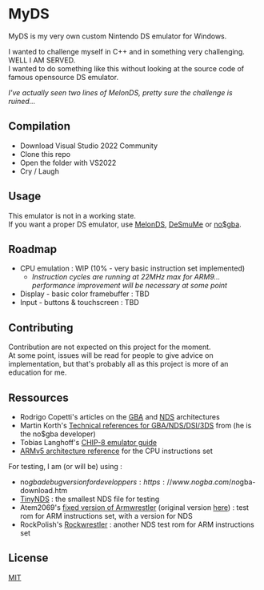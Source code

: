 # MyDS

MyDS is my very own custom Nintendo DS emulator for Windows.

I wanted to challenge myself in C++ and in something very challenging. WELL I AM SERVED.<br/>
I wanted to do something like this without looking at the source code of famous opensource DS emulator.

*I've actually seen two lines of MelonDS, pretty sure the challenge is ruined...*

## Compilation

- Download Visual Studio 2022 Community
- Clone this repo
- Open the folder with VS2022
- Cry / Laugh

## Usage

<!-- Please, don't use this...<br/> -->
This emulator is not in a working state.<br/>
If you want a proper DS emulator, use [MelonDS](https://github.com/melonDS-emu/melonDS), [DeSmuMe](https://github.com/TASEmulators/desmume) or [no$gba](https://www.nogba.com/).

## Roadmap

- CPU emulation : WIP (10% - very basic instruction set implemented)
  - *Instruction cycles are running at 22MHz max for ARM9... performance improvement will be necessary at some point*
- Display - basic color framebuffer : TBD
- Input - buttons & touchscreen : TBD

## Contributing

Contribution are not expected on this project for the moment.<br/>
At some point, issues will be read for people to give advice on implementation, but that's probably all as this project is more of an education for me.

## Ressources

- Rodrigo Copetti's articles on the [GBA](https://www.copetti.org/writings/consoles/game-boy-advance/) and [NDS](https://www.copetti.org/writings/consoles/nintendo-ds/) architectures
- Martin Korth's [Technical references for GBA/NDS/DSI/3DS](https://problemkaputt.de/gbatek.htm) from  (he is the no$gba developer)
- Tobias Langhoff's [CHIP-8 emulator guide](https://tobiasvl.github.io/blog/write-a-chip-8-emulator/)
- [ARMv5 architecture reference](https://developer.arm.com/documentation/ddi0100/i/?lang=en) for the CPU instructions set

For testing, I am (or will be) using :
- no$gba debug version for developpers : https://www.nogba.com/no$gba-download.htm
- [TinyNDS](https://imrannazar.com/The-Smallest-NDS-File) : the smallest NDS file for testing
- Atem2069's [fixed version of Armwrestler](https://github.com/Atem2069/armwrestler-fixed/) (original version [here](https://github.com/mic-/armwrestler)) : test rom for ARM instructions set, with a version for NDS
- RockPolish's [Rockwrestler](https://github.com/RockPolish/rockwrestler) : another NDS test rom for ARM instructions set

## License

[MIT](https://choosealicense.com/licenses/mit/)